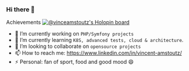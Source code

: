 ### Hi there 👋

Achievements 
[![@vinceamstoutz's Holopin board](https://holopin.me/vinceamstoutz)](https://holopin.io/@vinceamstoutz)

- 🔭 I’m currently working on `PHP/Symfony projects`
- 🌱 I’m currently learning `K8S, advanced tests, cloud & architecture`.
- 👯 I’m looking to collaborate on `opensource projects`
- 📫 How to reach me: https://www.linkedin.com/in/vincent-amstoutz/
- ⚡ Personal: fan of sport, food and good mood :smile:
